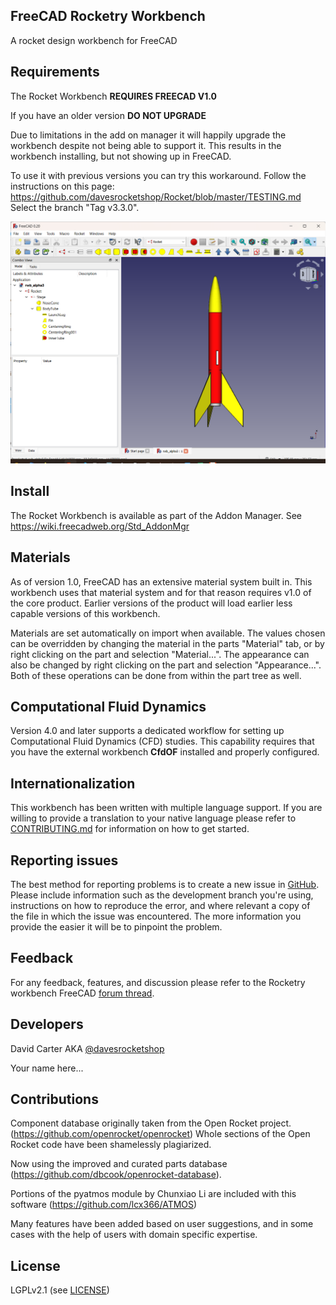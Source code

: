 ## FreeCAD Rocketry Workbench

A rocket design workbench for FreeCAD

## Requirements

The Rocket Workbench **REQUIRES FREECAD V1.0**

If you have an older version **DO NOT UPGRADE**

Due to limitations in the add on manager it will happily upgrade the workbench despite not being able to support it.
This results in the workbench installing, but not showing up in FreeCAD.

To use it with previous versions you can try this workaround. Follow the instructions on this page: https://github.com/davesrocketshop/Rocket/blob/master/TESTING.md
Select the branch "Tag v3.3.0".

![Demo Components](Resources/rwb_alphaIII.png)

## Install

The Rocket Workbench is available as part of the Addon Manager. See https://wiki.freecadweb.org/Std_AddonMgr

## Materials

As of version 1.0, FreeCAD has an extensive material system built in. This workbench uses that material system and for that reason requires v1.0 of the core product. Earlier versions of
the product will load earlier less capable versions of this workbench.

Materials are set automatically on import when available. The values chosen can be overridden by changing the material in the parts "Material" tab, or by right clicking on the part and
selection "Material...". The appearance can also be changed by right clicking on the part and selection "Appearance...". Both of these operations can be done from within the part tree
as well.

## Computational Fluid Dynamics

Version 4.0 and later supports a dedicated workflow for setting up Computational Fluid Dynamics (CFD) studies. This capability requires that you have the external workbench **CfdOF**
installed and properly configured.

## Internationalization

This workbench has been written with multiple language support. If you are willing to provide a translation to your native language please refer to [CONTRIBUTING.md](CONTRIBUTING.md) for information on how to get started.

## Reporting issues

The best method for reporting problems is to create a new issue in [GitHub](https://github.com/davesrocketshop/Rocket/issues). Please include information
such as the development branch you're using, instructions on how to reproduce the error, and where relevant a copy of the file in which the issue was encountered.
The more information you provide the easier it will be to pinpoint the problem.

## Feedback

For any feedback, features, and discussion please refer to the Rocketry workbench FreeCAD [forum thread](https://forum.freecadweb.org/viewtopic.php?f=8&t=54496).

## Developers

David Carter AKA [@davesrocketshop](https://github.com/davesrocketshop)

Your name here...

## Contributions

Component database originally taken from the Open Rocket project. (https://github.com/openrocket/openrocket) Whole sections of the Open Rocket code have been shamelessly plagiarized.

Now using the improved and curated parts database (https://github.com/dbcook/openrocket-database).

Portions of the pyatmos module by Chunxiao Li are included with this software (https://github.com/lcx366/ATMOS)

Many features have been added based on user suggestions, and in some cases with the help of users with domain specific expertise.

## License
LGPLv2.1 (see [LICENSE](LICENSE))
